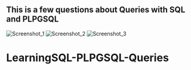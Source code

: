 ## This is a few questions about Queries with SQL and PLPGSQL ##




![Screenshot_1](https://user-images.githubusercontent.com/56495954/130898804-7e56fe6d-d303-4675-9791-bd0d99743106.png)
![Screenshot_2](https://user-images.githubusercontent.com/56495954/130898811-85c774dd-cf75-4403-9832-b0b7ab45eb1e.png)
![Screenshot_3](https://user-images.githubusercontent.com/56495954/130898814-43b845a2-fa38-4729-8f26-093088c0687c.png)
# LearningSQL-PLPGSQL-Queries
